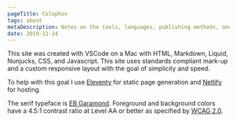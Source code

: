 ```yaml
---
pageTitle: Colophon
tags: about
metaDescription: Notes on the tools, languages, publishing methods, and assets used in the production of this website. 
date: 2019-12-24
---
```

 This site was created with VSCode on a Mac with HTML, Markdown, Liquid, Nunjucks, CSS, and Javascript. This site uses standards compliant mark-up and a custom responsive layout with the goal of simplicity and speed. 
 
 To help with this goal I use <a href="https://11ty.io/" rel="noopener">Eleventy</a> for static page generation and <a href="https://www.netlify.com" rel="noopener">Netlify</a> for hosting. 

 The serif typeface is <a href="https://fonts.google.com/specimen/EB+Garamond" rel="noopener">EB Garamond</a>. Foreground and background colors have a 4.5:1 contrast ratio at Level AA or better as specified by <a href="https://www.w3.org/TR/WCAG20/" rel="noopener">WCAG 2.0</a>. 
